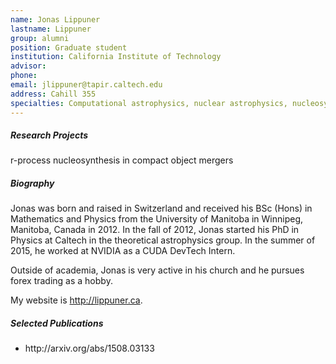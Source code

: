 ```yaml
---
name: Jonas Lippuner
lastname: Lippuner
group: alumni
position: Graduate student
institution: California Institute of Technology
advisor:
phone:
email: jlippuner@tapir.caltech.edu
address: Cahill 355
specialties: Computational astrophysics, nuclear astrophysics, nucleosynthesis, NVIDIA CUDA
---
```


##### Research Projects

r-process nucleosynthesis in compact object mergers

##### Biography

Jonas was born and raised in Switzerland and received his BSc (Hons) in Mathematics and Physics from
the University of Manitoba in Winnipeg, Manitoba, Canada in 2012. In the fall of 2012, Jonas started
his PhD in Physics at Caltech in the theoretical astrophysics group. In the summer of 2015, he
worked at NVIDIA as a CUDA DevTech Intern.

Outside of academia, Jonas is very active in his church and he pursues forex trading as a hobby.

My website is <a href="http://lippuner.ca">http://lippuner.ca</a>.

##### Selected Publications

<ul>
<li>http://arxiv.org/abs/1508.03133</li>
</ul>
